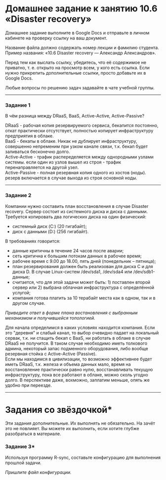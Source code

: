 # Домашнее задание к занятию 10.6 «Disaster recovery»

Домашнее задание выполните в Google Docs и отправьте в личном кабинете на проверку ссылку на ваш документ.

Название файла должно содержать номер лекции и фамилию студента. Пример названия: «10.6 Disaster recovery — Александр Александров».

Перед тем как выслать ссылку, убедитесь, что её содержимое не приватно, т. е.  открыто на просмотр всем, у кого есть ссылка. Если нужно прикрепить дополнительные ссылки, просто добавьте их в Google Docs.

Любые вопросы по решению задач задавайте в чате учебной группы.

---

### Задание 1

В чём разница между DRaaS, BaaS, Active-Active, Active-Passive?

DRaaS - рабочая копия резервируемого сервиса, бекапится постоянно, откат практически отсутствует, полностью копирует инфраструктуру предприятия в облаке.  
BaaS - бекапы в облаке. Никак не дублирует инфраструктуру, совершенно непременим при узком канале связи, т.к. бекап будет заливаться бесконечно долго.  
Active-Active - трафик распеределяется между однородными узлами системы. если один из узлов вышел из строя - трафик перенаправляется на другой узел.  
Active-Passive - полная резервная копия одного из хостов (ноды). резерв включается в случае выхода из строя основной ноды.  

---

### Задание 2

Компании нужно составить план восстановления в случае Disaster recovery. Сервер состоит из системного диска и диска с данными. 
Требуется копировать два логических диска на один физический: 
- системный диск (C:) (20 гигабайт);
- диск с данными (D:) (256 гигабайт). 

В требованиях говорится: 
- данные критичны в течение 24 часов после аварии;
- сеть критична к большим потокам данных в рабочее время;
- рабочее время с 9.00 до 18.00, пять дней (понедельник – пятница);
- план резервирования должен быть реализован для диска C и для диска D. В случае Linux-систем /dev/sda1, /dev/sda4 или /dev/sdb1-данные;
- считается, что для этой задачи может быть: 1) поставлен второй сервер или 2) выбрана облачная инфраструктура с определённой услугой;
- компания готова платить за 10 терабайт места как в одном, так и в другом случае.
 
*Приведите ответ в форме плана востановления с выбранным механизмом и получившейся топологией.*

Для начала определимся в каких условиях находится компания. Если это "деревня" и слабый канал, то выбор очевидно падает на локальный сервак, т.к. ни стащить бекап с BaaS, ни работать в облаке в случае DRaaS не получится. В таком случае необходимо иметь толкового админа, некоторый запас подменного оборудования, либо вообще резервная стойка с Active-Active (Passive).  
Если мы находимся в цивилизации, то возможно эффективнее будет иметь DRaaS, т.к. железа и объема данных мало, время на восстановление практически равно нулю, восстанавливать текущую инфраструктуру, пока все работают в облаке, можно сколь угодно долго. В перспективе даже, вохможно, заплатим меньше, опять же удобно при переезде.

---

# Задания со звёздочкой*

Эти задания дополнительные. Их выполнять не обязательно. На зачёт это не повлияет. Вы можете их выполнить, если хотите глубже разобраться в материале.
 

### Задание 3*

Используя программу R-sync, составьте конфигурацию для выполнения прошлой задачи.

*Пришлите файл конфигурации.*



